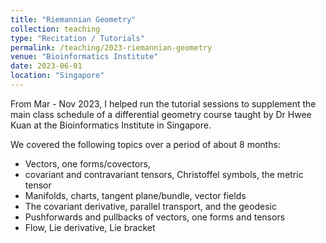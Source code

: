 ```yaml
---
title: "Riemannian Geometry"
collection: teaching
type: "Recitation / Tutorials"
permalink: /teaching/2023-riemannian-geometry
venue: "Bioinformatics Institute"
date: 2023-06-01
location: "Singapore"
---
```


From Mar - Nov 2023, I helped run the tutorial sessions to supplement the main class schedule of a differential geometry course taught by Dr Hwee Kuan at the Bioinformatics Institute in Singapore. 

We covered the following topics over a period of about 8 months:
* Vectors, one forms/covectors, 
* covariant and contravariant tensors, Christoffel symbols, the metric tensor
* Manifolds, charts, tangent plane/bundle, vector fields
* The covariant derivative, parallel transport, and the geodesic
* Pushforwards and pullbacks of vectors, one forms and tensors
* Flow, Lie derivative, Lie bracket
